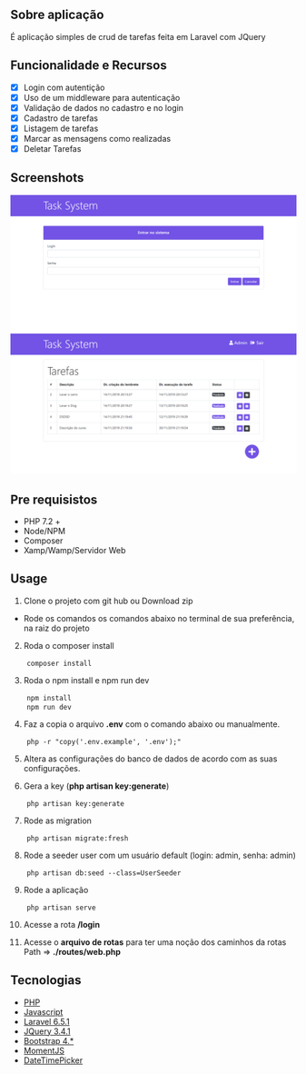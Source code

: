 ## Sobre aplicação
É aplicação simples de crud de tarefas feita em Laravel com JQuery

## Funcionalidade e Recursos
- [x] Login com autentição
- [x] Uso de um middleware para autenticação
- [x] Validação de dados no cadastro e no login
- [x] Cadastro de tarefas
- [x] Listagem de tarefas
- [x] Marcar as mensagens como realizadas
- [x] Deletar Tarefas

## Screenshots
![View Login](public/Screenshots_Readme/view_login.png?w=512)
![View Principal](public/Screenshots_Readme/view_tasks.png?w=512)

## Pre requisistos 

- PHP 7.2 +
- Node/NPM
- Composer
- Xamp/Wamp/Servidor Web


## Usage

1. Clone o projeto com git hub ou Download zip

* Rode os comandos os comandos abaixo no terminal de sua preferência, na raiz do projeto

2. Roda o composer install
```
    composer install
```

3. Roda o npm install e npm run dev
```
    npm install
    npm run dev
```

4. Faz a copia o arquivo **.env** com o comando abaixo ou manualmente.
```
    php -r "copy('.env.example', '.env');"
```

5. Altera as configurações do banco de dados de acordo com as suas configurações.

6. Gera a key (**php artisan key:generate**) 
```
    php artisan key:generate
```

7. Rode as migration
```
    php artisan migrate:fresh
```

8. Rode a seeder user com um usuário default (login: admin, senha: admin)
```
    php artisan db:seed --class=UserSeeder
```

9. Rode a aplicação
```
    php artisan serve
```

10. Acesse a rota **/login**

11. Acesse o **arquivo de rotas** para ter uma noção dos caminhos da rotas
      Path => **./routes/web.php**


## Tecnologias
- [PHP](https://www.php.net/manual/pt_BR/intro-whatis.php)
- [Javascript](https://developer.mozilla.org/pt-BR/docs/Aprender/JavaScript)
- [Laravel 6.5.1](https://laravel.com/)
- [JQuery 3.4.1](https://jquery.com/) 
- [Bootstrap 4.*](https://getbootstrap.com.br/docs/4.1/getting-started/introduction/)
- [MomentJS](https://momentjs.com/)
- [DateTimePicker](https://tempusdominus.github.io/bootstrap-4/)


	

